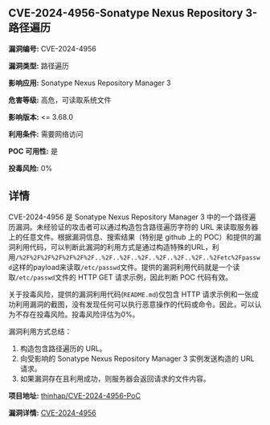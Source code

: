 ## CVE-2024-4956-Sonatype Nexus Repository 3-路径遍历

**漏洞编号:** CVE-2024-4956

**漏洞类型:** 路径遍历

**影响应用:** Sonatype Nexus Repository Manager 3

**危害等级:** 高危，可读取系统文件

**影响版本:** <= 3.68.0

**利用条件:** 需要网络访问

**POC 可用性:** 是

**投毒风险:** 0%

## 详情

CVE-2024-4956 是 Sonatype Nexus Repository Manager 3 中的一个路径遍历漏洞。未经验证的攻击者可以通过构造包含路径遍历字符的 URL 来读取服务器上的任意文件。根据漏洞信息、搜索结果（特别是 github 上的 POC）和提供的漏洞利用代码，可以判断此漏洞的利用方式是通过构造特殊的URL，利用`/%2F%2F%2F%2F%2F%2F%2F..%2F..%2F..%2F..%2F..%2F..%2F..%2Fetc%2Fpasswd`这样的payload来读取`/etc/passwd`文件。提供的漏洞利用代码就是一个读取`/etc/passwd`文件的 HTTP GET 请求示例，因此判断 POC 代码有效。

关于投毒风险，提供的漏洞利用代码(`README.md`)仅包含 HTTP 请求示例和一张成功利用漏洞的截图，没有发现任何可以执行恶意操作的代码或命令。因此，可以认为不存在投毒风险。投毒风险评估为0%。

漏洞利用方式总结：
1. 构造包含路径遍历的 URL。
2. 向受影响的 Sonatype Nexus Repository Manager 3 实例发送构造的 URL 请求。
3. 如果漏洞存在且利用成功，则服务器会返回请求的文件内容。

**项目地址:** [thinhap/CVE-2024-4956-PoC](https://github.com/thinhap/CVE-2024-4956-PoC)

**漏洞详情:** [CVE-2024-4956](https://nvd.nist.gov/vuln/detail/CVE-2024-4956)